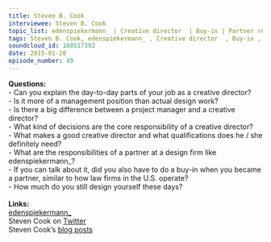 ```yaml
--- 
title: Steven B. Cook
interviewee: Steven B. Cook
topic_list: edenspiekermann_ | Creative director  | Buy-in | Partner responsibilities | Qualifications | Dealing w/ clients | Meta-design
tags: Steven B. Cook, edenspiekermann_ , Creative director  , Buy-in , Partner responsibilities , Qualifications , Dealing with clients , Meta-design
soundcloud_id: 188517392
date: 2015-01-28
episode_number: 49
---
```

 
<p class="show_notes_display"><b>Questions:</b><br>- Can you explain the day-to-day parts of your job as a creative director?<br>- Is it more of a management position than actual design work?<br>- Is there a big difference between a project manager and a creative director?<br>- What kind of decisions are the core responsibility of a creative director?<br>- What makes a good creative director and what qualifications does he / she definitely need?<br>- What are the responsibilities of a partner at a design firm like edenspiekermann_?<br>- If you can talk about it, did you also have to do a buy-in when you became a partner, similar to how law firms in the U.S. operate?<br>- How much do you still design yourself these days?<br><br><b>Links:</b><br><a rel="nofollow" target="_blank" href="http://www.edenspiekermann.com/">edenspiekermann_</a><br>Steven Cook on <a rel="nofollow" target="_blank" href="https://twitter.com/sberlincook">Twitter</a><br>Steven Cook’s <a rel="nofollow" target="_blank" href="http://www.edenspiekermann.com/people/steven-cook">blog posts</a></p>
